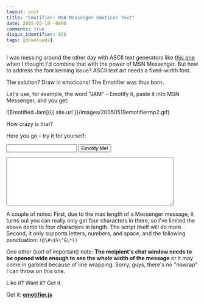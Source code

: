 ```yaml
---
layout: post
title: "Emotifier: MSN Messenger Emoticon Text"
date: 2005-05-19 -0800
comments: true
disqus_identifier: 820
tags: [downloads]
---
```

<!--markdownlint-disable MD033 -->
I was messing around the other day with ASCII text generators like [this one](http://www.javascriptkit.com/script/script2/asciitext.shtml) when I thought I'd combine that with the power of MSN Messenger. But how to address the font kerning issue? ASCII text art needs a fixed-width font.

The solution? Draw in emoticons! The Emotifier was thus born.

Let's use, for example, the word "JAM" - Emotify it, paste it into MSN Messenger, and you get:

![Emotified Jam]({{ site.url }}/images/20050519emotifiermp2.gif)

How crazy is that?

Here you go - try it for yourself:

<script type="text/javascript" src="/js/illig/emotifier.js"></script>

<input type="text" name="emotifyIn" id="emotifyIn" maxlength="4" />&nbsp;<input type="button" onclick="emotify('emotifyIn', 'emotifyOut')" value="Emotify Me!" />

<textarea name="emotifyOut" id="emotifyOut" rows="8" cols="52" wrap="off" style="font-family: fixed, monospace !important;"></textarea>

 A couple of notes: First, due to the max length of a Messenger message, it turns out you can really only get four characters in there, so I've limited the above demo to four characters in length. The script itself will do more. Second, it only supports letters, numbers, and space, and the following punctuation: `!@\#\$%\^&\*()`

 One other (sort of important) note: **The recipient's chat window needs to be opened wide enough to see the whole width of the message** or it may come in garbled because of line wrapping. Sorry, guys, there's no "nowrap" I can throw on this one.

Like it? Want it? Get it.

Get it: **[emotifier.js](https://github.com/tillig/messenger-emotifier/blob/master/emotifier.js)**
